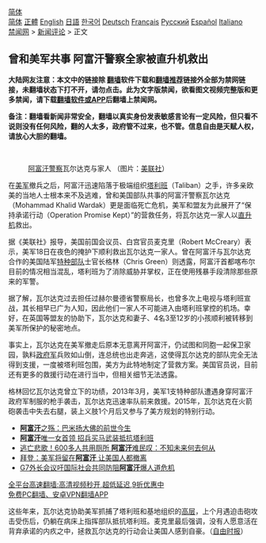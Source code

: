  <!-- 面包屑导航 --> <div class="breadcrumb"><!-- GTranslate: https://gtranslate.io/ -->  <div class="switcher notranslate">  <div class="selected">  <a href="#" onclick="return false;"> 简体</a>  </div>  <div class="option">  <a href="https://www.bannedbook.org" onclick="doGTranslate('zh-CN|zh-CN');jQuery('div.switcher div.selected a').html(jQuery(this).html());return false;" title="简体中文" class="nturl selected"> 简体</a>  <a href="https://www.bannedbook.org/zh-tw/" onclick="doGTranslate('zh-CN|zh-TW');jQuery('div.switcher div.selected a').html(jQuery(this).html());return false;" title="繁體中文" class="nturl"> 正體</a>  <a href="https://www.bannedbook.org/en/" onclick="doGTranslate('zh-CN|en');jQuery('div.switcher div.selected a').html(jQuery(this).html());return false;" title="English" class="nturl"> English</a>  <a href="https://www.bannedbook.org/ja/" onclick="doGTranslate('zh-CN|ja');jQuery('div.switcher div.selected a').html(jQuery(this).html());return false;" title="日本語" class="nturl"> 日語</a>  <a href="https://www.bannedbook.org/ko/" onclick="doGTranslate('zh-CN|ko');jQuery('div.switcher div.selected a').html(jQuery(this).html());return false;" title="한국어" class="nturl"> 한국어</a>  <a href="https://www.bannedbook.org/de/" onclick="doGTranslate('zh-CN|de');jQuery('div.switcher div.selected a').html(jQuery(this).html());return false;" title="Deutsch" class="nturl"> Deutsch</a>  <a href="https://www.bannedbook.org/fr/" onclick="doGTranslate('zh-CN|fr');jQuery('div.switcher div.selected a').html(jQuery(this).html());return false;" title="Français" class="nturl"> Français</a>  <a href="https://www.bannedbook.org/ru/" onclick="doGTranslate('zh-CN|ru');jQuery('div.switcher div.selected a').html(jQuery(this).html());return false;" title="Русский" class="nturl"> Русский</a>  <a href="https://www.bannedbook.org/es/" onclick="doGTranslate('zh-CN|es');jQuery('div.switcher div.selected a').html(jQuery(this).html());return false;" title="Español" class="nturl"> Español</a>  <a href="https://www.bannedbook.org/it/" onclick="doGTranslate('zh-CN|it');jQuery('div.switcher div.selected a').html(jQuery(this).html());return false;" title="Italiano" class="nturl"> Italiano</a>  </div>  </div>      <div class='breadcrumb-sub'><!-- Breadcrumb NavXT 6.3.0 --> <a href="https://www.bannedbook.org/" class="home">禁闻网</a> &gt; <a href="https://www.bannedbook.org/bnews/comments/" class="category">新闻评论</a> &gt; 正文</div></div><h2>曾和美军共事 阿富汗警察全家被直升机救出</h2> <p class="notice"><b>大陆网友注意：本文中的链接除 <a href="https://github.com/bannedbook/fanqiang" >翻墙</a>软件下载和<a href="https://github.com/killgcd/justmysocks/blob/master/README.md">翻墙推荐</a>链接外全部为禁网链接，未翻墙状态下打不开，请勿点击。此为文字版禁闻，欲看图文视频完整版和更多禁闻，请下载<a href="https://github.com/bannedbook/fanqiang">翻墙软件或APP</a>后翻墙上禁闻网。</p><p>备注：翻墙看新闻非常安全，翻墙以真实身份发表敏感言论有一定风险，但只看不说则没有任何风险，翻的人太多，政府管不过来，也不管。信息自由是天赋人权，请放心大胆的翻墙。</b></p>  <div class="entry"> <br /> <figure><a href="https://i2.wp.com/upload-images-bucket-v64rleca837do.s3.eu-west-1.amazonaws.com/wp-content/uploads/2021/08/20100605/Screen-Shot-2021-08-20-at-8.10.59-pm.png?fit=736%2C531&#038;ssl=1" data-caption="阿富汗警察瓦尔达克与家人 （图片：美联社）"></a><figcaption class="wp-caption-text"><a href="https://www.bannedbook.org/bnews/tag/%e9%98%bf%e5%af%8c%e6%b1%97/" class="st_tag internal_tag" rel="tag" title="标签 阿富汗 下的日志">阿富汗</a><a href="https://www.bannedbook.org/bnews/tag/%e8%ad%a6%e5%af%9f/" class="st_tag internal_tag" rel="tag" title="标签 警察 下的日志">警察</a>瓦尔达克与家人 （图片：<a href="https://www.bannedbook.org/bnews/tag/%E7%BE%8E%E8%81%94%E7%A4%BE/" class="st_tag internal_tag" rel="tag" title="标签 美联社 下的日志">美联社</a>）</figcaption></figure> <p>在<a href="https://www.bannedbook.org/bnews/tag/%e7%be%8e%e5%86%9b/" class="st_tag internal_tag" rel="tag" title="标签 美军 下的日志">美军</a>撤兵之后，阿富汗迅速陷落于极端组织<a href="https://www.bannedbook.org/bnews/tag/%e5%a1%94%e5%88%a9%e7%8f%ad/" class="st_tag internal_tag" rel="tag" title="标签 塔利班 下的日志">塔利班</a>（Taliban）之手，许多亲欧美的当地人士根本来不及逃难，曾和美国部队共事的阿富汗警察瓦尔达克（Mohammad Khalid Wardak）更是面临死亡危机，美军和盟友为此展开了“保持承诺行动（Operation Promise Kept）”的营救任务，将瓦尔达克一家人以<a href="https://www.bannedbook.org/bnews/tag/%e7%9b%b4%e5%8d%87%e6%9c%ba/" class="st_tag internal_tag" rel="tag" title="标签 直升机 下的日志">直升机</a>救出。</p> <p>据《美联社》报导，美国前国会议员、白宫官员麦克里（Robert McCreary）表示，美军18日在夜色的掩护下顺利救出瓦尔达克一家人。曾在阿富汗与瓦尔达克合作的美国陆军<a href="https://www.bannedbook.org/bnews/tag/%e7%89%b9%e7%a7%8d%e9%83%a8%e9%98%9f/" class="st_tag internal_tag" rel="tag" title="标签 特种部队 下的日志">特种部队</a>士官长格林（Chris Green）则透露，阿富汗首都喀布尔目前的情况相当混乱，塔利班为了消除威胁并掌权，正在使用残暴手段清除那些原来的军警。</p>  <p>据了解，瓦尔达克过去担任过赫尔曼德省警察局长，也曾多次上电视与塔利班宣战，其长相早已广为人知，因此他们一家人不可能进入由塔利班掌控的机场。幸好，在英国等盟友的协助下，瓦尔达克和妻子、4名3至12岁的小孩顺利被转移到美军所保护的秘密地点。</p> <p>事实上，瓦尔达克在美军撤走后原本无意离开阿富汗，仍试图和同胞一起保卫家园，孰料<a href="https://www.bannedbook.org/bnews/tag/%E6%94%BF%E5%BA%9C%E5%86%9B/" class="st_tag internal_tag" rel="tag" title="标签 政府军 下的日志">政府军</a>兵败如山倒，连总统也出走奔逃，这使得瓦尔达克的部队完全无法得到支援，一度被塔利班包围，美方为此特地制定了营救方案。美国官员说，目前还有更多的救援行动在进行当中，但相关细节无法透露。</p>  <p>格林回忆瓦尔达克曾立下的功绩，2013年3月，美军1支特种部队遭遇身穿阿富汗政府军制服的枪手袭击，瓦尔达克迅速率队前来救援。2015年，瓦尔达克在火箭砲袭击中失去右腿，装上义肢1个月后又参与了美方规划的特别行动。</p> <ul class='op-related-articles' title='相关阅读'> <li><a href='https://www.bannedbook.org/bnews/lifebaike/20210820/1609887.html' target='_blank'><b>阿富汗</b>之殇：巴米扬大佛的前世今生</a></li> <li><a href='https://www.bannedbook.org/bnews/worldnews/20210820/1609885.html' target='_blank'><b>阿富汗</b>唯一女首领 招兵买马武装抵抗塔利班</a></li> <li><a href='https://www.bannedbook.org/bnews/worldnews/20210820/1609882.html' target='_blank'>逃亡悲歌！600多人共用厕所 <b>阿富汗</b>难民叹：不知未来何去何从</a></li> <li><a href='https://www.bannedbook.org/bnews/bannedvideo/20210820/1609881.html' target='_blank'>拜登：美军将留在<b>阿富汗</b> 让美国人都撤离</a></li> <li><a href='https://www.bannedbook.org/bnews/comments/20210820/1609877.html' target='_blank'>G7外长会议吁国际社会共同防阻<b>阿富汗</b>爆人道危机</a></li> </ul> <p class="texttj"> <a href="https://github.com/bannedbook/fanqiang/wiki/V2ray%E6%9C%BA%E5%9C%BA" target="_blank">全平台高速翻墙:高清视频秒开,超低延迟,9折优惠中</a><br/> <a href="https://github.com/bannedbook/fanqiang/wiki/%E7%A6%81%E9%97%BB%E7%BD%91%E5%AE%89%E5%8D%93%E7%BF%BB%E5%A2%99%E6%96%B0%E9%97%BBAPP" target="_blank">免费PC翻墙、安卓VPN翻墙APP</a></p> <p>这些年来，瓦尔达克协助美军抓捕了塔利班和基地组织的<span class='wp_keywordlink_affiliate'><a href="https://www.bannedbook.org/bnews/ccpdope/" title="中共高层内幕" target="_blank">高层</a></span>，上个月遇迫击砲攻击受伤后，仍躺在病床上指挥部队抵抗塔利班。麦克里最后强调，没有人愿意活在背弃承诺的内疚之中，拯救瓦尔达克的行动会让美国人感到自豪。（<a href="https://www.bannedbook.org/bnews/tag/%e8%87%aa%e7%94%b1%e6%97%b6%e6%8a%a5/" class="st_tag internal_tag" rel="tag" title="标签 自由时报 下的日志">自由时报</a>）</p><a name='sharetosocial'></a>  <div style="margin-bottom:5px;padding-bottom:5px;clear:both"> <div id="archive-pix-1" class="banner-ads"> <!-- AuctionX Display platform tag START --> <div id="26318x728x90x621x_ADSLOT2" clicktrack="%%CLICK_URL_ESC%%"></div> <!-- AuctionX Display platform tag END --> </div> <div id="archive-pix-2" class="banner-ads"> <!-- AuctionX Display platform tag START --> <div id="26315x300x250x621x_ADSLOT2" clicktrack="%%CLICK_URL_ESC%%"></div> <!-- AuctionX Display platform tag END --> </div> </div>  <div id="archive-pix-1" class="banner-ads"> <!-- AuctionX Display platform tag START --> <div id="26318x728x90x621x_ADSLOT3" clicktrack="%%CLICK_URL_ESC%%"></div> <!-- AuctionX Display platform tag END --> </div> </div><!--END ENTRY--> 